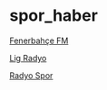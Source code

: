 # spor_haber

[Fenerbahçe FM](http://91.232.174.18:8000/Stream)

[Lig Radyo](https://turkmedya.radyotvonline.com/turkmedya/ligradyo.stream/playlist.m3u8)

[Radyo Spor](http://46.20.7.103:8040/)

